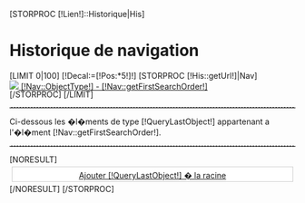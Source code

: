 [STORPROC [!Lien!]::Historique|His]
	<h1>Historique de navigation</h1>
	[LIMIT 0|100]
		[!Decal:=[!Pos:*5!]!]
		[STORPROC [!His::getUrl!]|Nav]
			<div style="padding-left:[!Decal!]px;height:16px;"><a href="/[!His::getUrl!]"><img src="[!Nav::getIcon!]"> [!Nav::ObjectType!] - [!Nav::getFirstSearchOrder!]</a></div>
		[/STORPROC]
	[/LIMIT]
	<hr style="border:0;border-top:1px dashed #CDCDCD"/>
	Ci-dessous les �l�ments de type [!QueryLastObject!] appartenant a l'�l�ment [!Nav::getFirstSearchOrder!].
	<hr style="border:0;border-top:1px dashed #CDCDCD"/>
	[NORESULT]
	<a href="/[!Lien!]/Ajouter" style="margin:4px;width:98%;display:block;height:20px;background-color:white;border:1px solid #CDCDCD;text-align:center;padding-top:5px;">Ajouter [!QueryLastObject!] � la racine</a>
	[/NORESULT]
[/STORPROC]